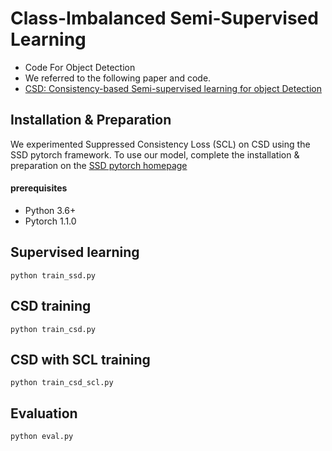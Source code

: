# Class-Imbalanced Semi-Supervised Learning
* Code For Object Detection
* We referred to the following paper and code.
* [CSD: Consistency-based Semi-supervised learning for object Detection](https://github.com/soo89/CSD-SSD)

## Installation & Preparation
We experimented Suppressed Consistency Loss (SCL) on CSD using the SSD pytorch framework. To use our model, complete the installation & preparation on the [SSD pytorch homepage](https://github.com/amdegroot/ssd.pytorch)

#### prerequisites
- Python 3.6+
- Pytorch 1.1.0

## Supervised learning
```
python train_ssd.py
```

## CSD training
```
python train_csd.py
```

## CSD with SCL training
```
python train_csd_scl.py
```

## Evaluation
```
python eval.py
```
